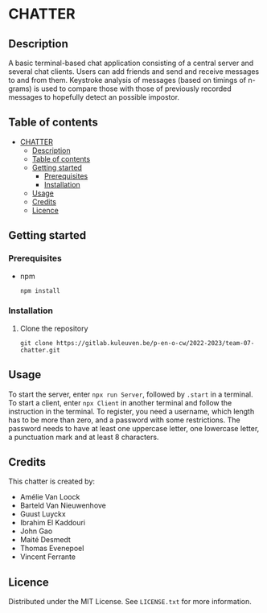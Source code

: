 # CHATTER

## Description

A basic terminal-based chat application consisting of a central server and several chat clients.
Users can add friends and send and receive messages to and from them.
Keystroke analysis of messages (based on timings of n-grams) is used to compare those with those of previously recorded messages to hopefully detect an possible impostor.

## Table of contents

- [CHATTER](#chatter)
  - [Description](#description)
  - [Table of contents](#table-of-contents)
  - [Getting started](#getting-started)
    - [Prerequisites](#prerequisites)
    - [Installation](#installation)
  - [Usage](#usage)
  - [Credits](#credits)
  - [Licence](#licence)

## Getting started

### Prerequisites

- npm
  ```
  npm install
  ```

### Installation

1. Clone the repository
   ```
   git clone https://gitlab.kuleuven.be/p-en-o-cw/2022-2023/team-07-chatter.git
   ```

## Usage

To start the server, enter `npx run Server`, followed by `.start` in a terminal.
To start a client, enter `npx Client` in another terminal and follow the instruction in the terminal.
To register, you need a username, which length has to be more than zero, and a password with some restrictions. The password needs to have at least one uppercase letter, one lowercase letter, a punctuation mark and at least 8 characters.

## Credits

This chatter is created by:

- Amélie Van Loock
- Barteld Van Nieuwenhove
- Guust Luyckx
- Ibrahim El Kaddouri
- John Gao
- Maité Desmedt
- Thomas Evenepoel
- Vincent Ferrante

## Licence

Distributed under the MIT License. See `LICENSE.txt` for more information.
